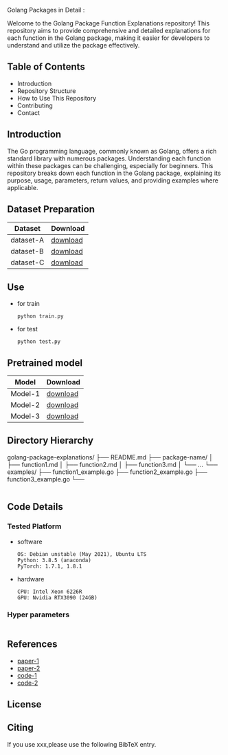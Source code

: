 Golang Packages in Detail :

Welcome to the Golang Package Function Explanations repository! This repository aims to provide comprehensive and detailed explanations for each function in the Golang package, 
making it easier for developers to understand and utilize the package effectively.

## Table of Contents
- Introduction
- Repository Structure
- How to Use This Repository
- Contributing
- Contact
  
## Introduction
The Go programming language, commonly known as Golang, offers a rich standard library with numerous packages. Understanding each function within these packages can be challenging, 
especially for beginners. This repository breaks down each function in the Golang package, explaining its purpose, usage, parameters, return values, and providing examples where 
applicable.
## Dataset Preparation
| Dataset | Download |
| ---     | ---   |
| dataset-A | [download]() |
| dataset-B | [download]() |
| dataset-C | [download]() |

## Use
- for train
  ```
  python train.py
  ```
- for test
  ```
  python test.py
  ```
## Pretrained model
| Model | Download |
| ---     | ---   |
| Model-1 | [download]() |
| Model-2 | [download]() |
| Model-3 | [download]() |


## Directory Hierarchy
golang-package-explanations/
├── README.md
├── package-name/
│   ├── function1.md
│   ├── function2.md
│   ├── function3.md
│   └── ...
└── examples/
    ├── function1_example.go
    ├── function2_example.go
    ├── function3_example.go
    └──
```
```
## Code Details
### Tested Platform
- software
  ```
  OS: Debian unstable (May 2021), Ubuntu LTS
  Python: 3.8.5 (anaconda)
  PyTorch: 1.7.1, 1.8.1
  ```
- hardware
  ```
  CPU: Intel Xeon 6226R
  GPU: Nvidia RTX3090 (24GB)
  ```
### Hyper parameters
```
```
## References
- [paper-1]()
- [paper-2]()
- [code-1](https://github.com)
- [code-2](https://github.com)
  
## License

## Citing
If you use xxx,please use the following BibTeX entry.
```
```
